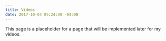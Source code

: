 ```yaml
---
title: Videos
date: 2017-10-04 09:24:00 -04:00
---
```


This page is a placeholder for a page that will be implemented later for my videos.